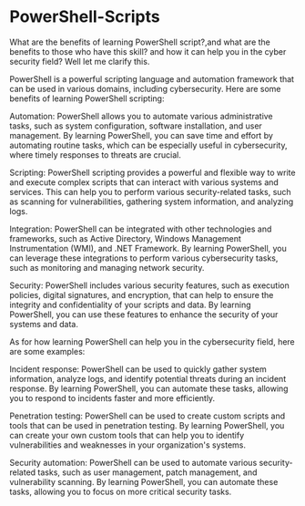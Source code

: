 # PowerShell-Scripts

What are the benefits of learning PowerShell script?,and what are the benefits to those who have this skill? and how it can help you in the cyber security field? Well let me clarify this. 

PowerShell is a powerful scripting language and automation framework that can be used in various domains, including cybersecurity. Here are some benefits of learning PowerShell scripting:

Automation: PowerShell allows you to automate various administrative tasks, such as system configuration, software installation, and user management. By learning PowerShell, you can save time and effort by automating routine tasks, which can be especially useful in cybersecurity, where timely responses to threats are crucial.

Scripting: PowerShell scripting provides a powerful and flexible way to write and execute complex scripts that can interact with various systems and services. This can help you to perform various security-related tasks, such as scanning for vulnerabilities, gathering system information, and analyzing logs.

Integration: PowerShell can be integrated with other technologies and frameworks, such as Active Directory, Windows Management Instrumentation (WMI), and .NET Framework. By learning PowerShell, you can leverage these integrations to perform various cybersecurity tasks, such as monitoring and managing network security.

Security: PowerShell includes various security features, such as execution policies, digital signatures, and encryption, that can help to ensure the integrity and confidentiality of your scripts and data. By learning PowerShell, you can use these features to enhance the security of your systems and data.

As for how learning PowerShell can help you in the cybersecurity field, here are some examples:

Incident response: PowerShell can be used to quickly gather system information, analyze logs, and identify potential threats during an incident response. By learning PowerShell, you can automate these tasks, allowing you to respond to incidents faster and more efficiently.

Penetration testing: PowerShell can be used to create custom scripts and tools that can be used in penetration testing. By learning PowerShell, you can create your own custom tools that can help you to identify vulnerabilities and weaknesses in your organization's systems.

Security automation: PowerShell can be used to automate various security-related tasks, such as user management, patch management, and vulnerability scanning. By learning PowerShell, you can automate these tasks, allowing you to focus on more critical security tasks.
